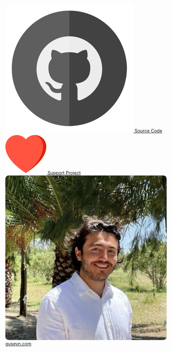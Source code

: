 <a class="floating-link-panel" href="https://github.com/guseyn/nn-math-web">
  <img src="/image/github.svg" class="link-icon" style="border-radius: 10px;">
  Source Code
</a><a class="floating-link-panel" href="/../html/support.html">
  <img src="/image/heart.png" class="link-icon" style="border-radius: 10px;">
  Support Project
</a><a class="floating-link-panel" href="https://guseyn.com/html/about.html">
  <img src="/image/photo.jpg" class="link-icon" style="border-radius: 10px;">
  guseyn.com
</a>